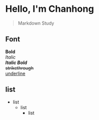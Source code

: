 # Hello, I'm Chanhong
> Markdown Study

## Font  
**Bold**  
*Italic*  
**_Italic Bold_**   
~~strikethrough~~   
<u>underline</u>  

## list
* list
  + list
    - list
